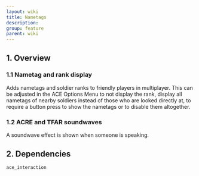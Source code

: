 ```yaml
---
layout: wiki
title: Nametags
description: 
group: feature
parent: wiki
---
```


## 1. Overview

### 1.1 Nametag and rank display
Adds nametags and soldier ranks to friendly players in multiplayer. This can be adjusted in the ACE Options Menu to not display the rank, display all nametags of nearby soldiers instead of those who are looked directly at, to require a button press to show the nametags or to disable them altogether.

### 1.2 ACRE and TFAR soundwaves
A soundwave effect is shown when someone is speaking.

## 2. Dependencies

`ace_interaction`
